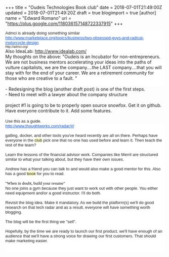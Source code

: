 +++
title = "Oudeis Technologies Book club"
date = 2018-07-01T21:49:00Z
updated = 2018-07-01T21:49:20Z
draft = true
blogimport = true 
[author]
	name = "Edward Romano"
	uri = "https://plus.google.com/118036157148722337915"
+++

<div style="background-color: white; color: #222222; font-family: arial, sans-serif; font-size: 13px;">Admci is already doing something similar</div><div style="background-color: white;"><div style="color: #222222; font-family: arial, sans-serif; font-size: 13px;"><a href="http://feedly.com/k/1vIMpwR" style="color: #1155cc;" target="_blank">http://www.marketplace.org/topics/business/two-obsessed-guys-and-radical-motorcycle-design</a></div><span style="color: #222222; font-family: &quot;arial&quot; , sans-serif; font-size: x-small;">http://admci.org/</span><br />Also IdeaLab:&nbsp;<span class="s1"><a href="http://www.idealab.com/">http://www.idealab.com/</a></span><span class="s2">&nbsp;</span><br />My thoughts on the above: "Oudeis is an Incubator for non-entrepreneurs. We are not business mentors accelerating your ideas into the paths of vulture capitalists, we are the company....the LAST company....that you will stay with for the end of your career.&nbsp;We are a retirement community for those who are creative to a fault.&nbsp;"<br /><br /></div>- Redesigning the blog (another draft post) is one of the first steps.<br />- Need to meet with a lawyer about the company structure<br /><br />project #1 is going to be to properly open source snowfox. Get it on github. Have everyone contribute to it. Add some features.<br /><br /><span style="background-color: white; color: #222222; font-family: &quot;arial&quot; , sans-serif; font-size: 13px;">Use this as a guide.</span><br /><div style="background-color: white; color: #222222; font-family: arial, sans-serif; font-size: 13px;"><a href="http://www.thoughtworks.com/radar/#/" style="color: #1155cc;" target="_blank">http://www.thoughtworks.com/<wbr></wbr>radar/#/</a></div><div style="background-color: white; color: #222222; font-family: arial, sans-serif; font-size: 13px;"><br /></div><div style="background-color: white; color: #222222; font-family: arial, sans-serif; font-size: 13px;">gatling, docker, and other tools you've heard recently are all on there. Perhaps have everyone in the&nbsp;<span class="il" style="background-color: #ffffcc;">club</span>&nbsp;pick one that no one has used before and learn it. Then teach the rest of the team?</div><div style="background-color: white; color: #222222; font-family: arial, sans-serif; font-size: 13px;"><br /></div><div style="background-color: white; color: #222222; font-family: arial, sans-serif; font-size: 13px;"><div>Learn the lessons of the financial advisor work. Companies like Merril are structured similar to what your talking about, but they have their own issues.</div><div><br /></div><div>Andrew has a friend you can talk to and would also make a good mentor for this. Also has a good&nbsp;<span class="il" style="background-color: #ffffcc;">book</span>&nbsp;for you to read.</div><div><br /></div><div><span style="color: black; font-family: &quot;times new roman&quot;; font-size: small;">"When in doubt, build your resume"</span></div><div><div>No one joins a gym because they just want to work out with other people. You either need equipment and/or a good instructor. I'll do both.</div><div><br /></div><div>Revisit the blog idea. Make it mandatory. As we build the platform(s) we'll do good research on that tech radar and as a result, everyone will have something worth blogging.</div><div><br /></div><div>The blog will be the first thing we "sell".</div><div><br /></div><div>Hopefully, by the time we are ready to launch our first product, we'll have enough of an audience that we'll have a strong voice for drawing our first customers. That should make marketing easier.</div></div><div><br /></div><div><br /></div></div><br /><br />
